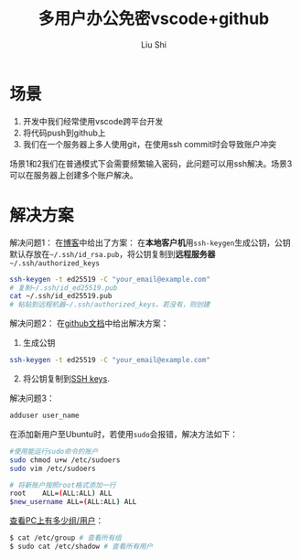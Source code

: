 ﻿---
layout: post
title: 多用户办公免密vscode+github
author: Liu Shi
tags:
    - 编程
---

# 场景
1. 开发中我们经常使用vscode跨平台开发
2. 将代码push到github上
3. 我们在一个服务器上多人使用git，在使用ssh commit时会导致账户冲突

场景1和2我们在普通模式下会需要频繁输入密码，此问题可以用ssh解决。场景3可以在服务器上创建多个账户解决。

# 解决方案
解决问题1：
在[博客](https://www.cnblogs.com/wolbo/p/11979134.html)中给出了方案：
在**本地客户机**用`ssh-keygen`生成公钥，公钥默认存放在`~/.ssh/id_rsa.pub`，将公钥复制到**远程服务器** `~/.ssh/authorized_keys`
```bash
ssh-keygen -t ed25519 -C "your_email@example.com"
# 复制~/.ssh/id_ed25519.pub
cat ~/.ssh/id_ed25519.pub
# 粘贴到远程机器~/.ssh/authorized_keys，若没有，则创建
```

解决问题2：
在[github文档](https://docs.github.com/en/free-pro-team@latest/github/authenticating-to-github/generating-a-new-ssh-key-and-adding-it-to-the-ssh-agent)中给出解决方案：
1. 生成公钥
```bash
ssh-keygen -t ed25519 -C "your_email@example.com"
```
2. 将公钥复制到[SSH keys](https://github.com/settings/keys).

解决问题3：
```bash
adduser user_name
```

在添加新用户至Ubuntu时，若使用`sudo`会报错，解决方法如下：

```bash
#使用能运行sudo命令的账户
sudo chmod u+w /etc/sudoers
sudo vim /etc/sudoers

# 将新账户按照root格式添加一行
root    ALL=(ALL:ALL) ALL
$new_username ALL=(ALL:ALL) ALL
```

[查看PC上有多少组/用户](https://blog.csdn.net/dehailiu/article/details/10086725)：

```bash
$ cat /etc/group # 查看所有组
$ sudo cat /etc/shadow # 查看所有用户
```
